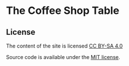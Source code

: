 # The Coffee Shop Table

## License

The content of the site is licensed [CC BY-SA 4.0](https://creativecommons.org/licenses/by-sa/4.0/)

Source code is available under the [MIT license](LICENSE.md).
